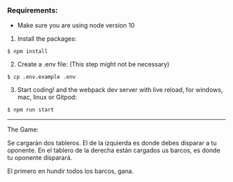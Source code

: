 
### Requirements:
- Make sure you are using node version 10

1. Install the packages:
```
$ npm install
```
2. Create a .env file: (This step might not be necessary)
```
$ cp .env.example .env
```
3. Start coding! and the webpack dev server with live reload, for windows, mac, linux or Gitpod:

```bash
$ npm run start
```
_____
The Game:

Se cargarán dos tableros. El de la izquierda es donde debes disparar a tu oponente.
En el tablero de la derecha están cargados us barcos, es donde tu oponente disparará.

El primero en hundir todos los barcos, gana.